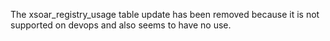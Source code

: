 The xsoar_registry_usage table update has been removed because it is not supported on devops and also seems to have no use.
